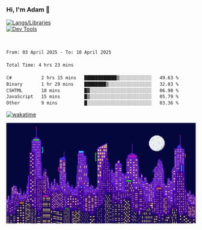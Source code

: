 ### Hi, I'm Adam 👋

[![Langs/Libraries](https://skillicons.dev/icons?i=cs,dotnet,js,css,html,sass,ts,jquery,bootstrap)](https://skillicons.dev)
<br/>
[![Dev Tools](https://skillicons.dev/icons?i=git,github,githubactions,visualstudio)](https://skillicons.dev)

<br/>

<!--START_SECTION:waka-->

```txt
From: 03 April 2025 - To: 10 April 2025

Total Time: 4 hrs 23 mins

C#           2 hrs 15 mins   ████████████▒░░░░░░░░░░░░   49.63 %
Binary       1 hr 29 mins    ████████▒░░░░░░░░░░░░░░░░   32.83 %
CSHTML       18 mins         █▓░░░░░░░░░░░░░░░░░░░░░░░   06.90 %
JavaScript   15 mins         █▒░░░░░░░░░░░░░░░░░░░░░░░   05.79 %
Other        9 mins          █░░░░░░░░░░░░░░░░░░░░░░░░   03.36 %
```

<!--END_SECTION:waka-->

[![wakatime](https://wakatime.com/badge/user/2234bda2-efd3-47c5-8724-79108edfe9aa.svg)](https://wakatime.com/@2234bda2-efd3-47c5-8724-79108edfe9aa)

![Pixelated city at night](./media/city.gif)
